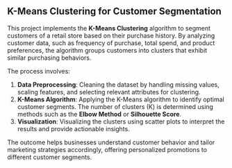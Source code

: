 ## **K-Means Clustering for Customer Segmentation**

This project implements the **K-Means Clustering** algorithm to segment customers of a retail store based on their purchase history. By analyzing customer data, such as frequency of purchase, total spend, and product preferences, the algorithm groups customers into clusters that exhibit similar purchasing behaviors. 

The process involves:
1. **Data Preprocessing**: Cleaning the dataset by handling missing values, scaling features, and selecting relevant attributes for clustering.
2. **K-Means Algorithm**: Applying the K-Means algorithm to identify optimal customer segments. The number of clusters (K) is determined using methods such as the **Elbow Method** or **Silhouette Score**.
3. **Visualization**: Visualizing the clusters using scatter plots to interpret the results and provide actionable insights.

The outcome helps businesses understand customer behavior and tailor marketing strategies accordingly, offering personalized promotions to different customer segments.


